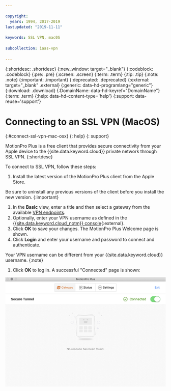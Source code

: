 ```yaml
---

copyright:
  years: 1994, 2017-2019
lastupdated: "2019-11-11"

keywords: SSL VPN, mac0S

subcollection: iaas-vpn

---
```


{:shortdesc: .shortdesc}
{:new_window: target="_blank"}
{:codeblock: .codeblock}
{:pre: .pre}
{:screen: .screen}
{:term: .term}
{:tip: .tip}
{:note: .note}
{:important: .important}
{:deprecated: .deprecated}
{:external: target="_blank" .external}
{:generic: data-hd-programlang="generic"}
{:download: .download}
{:DomainName: data-hd-keyref="DomainName"}
{:term: .term}
{:help: data-hd-content-type='help'}
{:support: data-reuse='support'}

# Connecting to an SSL VPN (MacOS)
{:#connect-ssl-vpn-mac-osx}
{: help}
{: support}

MotionPro Plus is a free client that provides secure connectivity from your Apple device to the {{site.data.keyword.cloud}} private network through SSL VPN.
{:shortdesc}

To connect to SSL VPN, follow these steps:

1. Install the latest version of the MotionPro Plus client from the Apple Store.

  Be sure to uninstall any previous versions of the client before you install the new version.
  {:important}

1. In the **Basic** view, enter a title and then select a gateway from the available [VPN endpoints](/docs/iaas-vpn?topic=iaas-vpn-available-vpn-endpoints).
1. Optionally, enter your VPN username as defined in the [{{site.data.keyword.cloud_notm}} console](https://{DomainName}/){:external}.
1. Click **OK** to save your changes. The MotionPro Plus Welcome page is shown.
1. Click **Login** and enter your username and password to connect and authenticate.

  Your VPN username can be different from your {{site.data.keyword.cloud}} username.
  {:note}

1. Click **OK** to log in. A successful "Connected" page is shown:

  ![SSL VPN connected page](images/motionpro_plus_connected.png)
